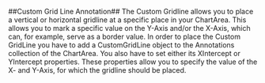 ##Custom Grid Line Annotation##
The Custom Gridline allows you to place a vertical or horizontal gridline at a specific place in your ChartArea. This allows you to mark a specific value on the Y-Axis and/or the X-Axis, which can, for example, serve as a border value. In order to place the Custom GridLine you have to add a CustomGridLine object to the Annotations collection of the ChartArea. You also have to set either its XIntercept or YIntercept properties. These properties allow you to specify the value of the X- and Y-Axis, for which the gridline should be placed.